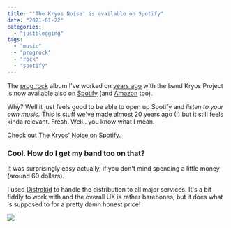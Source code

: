 ```yaml
---
title: "'The Kryos Noise' is available on Spotify"
date: "2021-01-22"
categories: 
  - "justblogging"
tags: 
  - "music"
  - "progrock"
  - "rock"
  - "spotify"
---
```


The [prog rock](https://en.wikipedia.org/wiki/Progressive_rock) album I've worked on [years ago](http://www.michelepasin.org/sounds/?k=kryos) with the band Kryos Project is now available also on [Spotify](https://open.spotify.com/album/1uCLwvX24IFPp9g9SVoHqh) (and [Amazon](https://www.amazon.com/gp/product/B08SKXH1BW/?tag=distrokid06-20) too).

Why? Well it just feels good to be able to open up Spotify and _listen to your own music._ This is stuff we've made almost 20 years ago (!) but it still feels kinda relevant. Fresh. Well.. you know what I mean.

Check out [The Kryos' Noise on Spotify](https://open.spotify.com/album/1uCLwvX24IFPp9g9SVoHqh).

### Cool. How do I get my band too on that? 

It was surprisingly easy actually, if you don't mind spending a little money (around 60 dollars).

I used [Distrokid](https://distrokid.com/) to handle the distribution to all major services. It's a bit fiddly to work with and the overall UX is rather barebones, but it does what is supposed to for a pretty damn honest price!

[![](/media/static/blog_img/Kryos-Noise-Cover.jpg)](https://distrokid.com/hyperfollow/kryosproject/the-kryos-noise)
